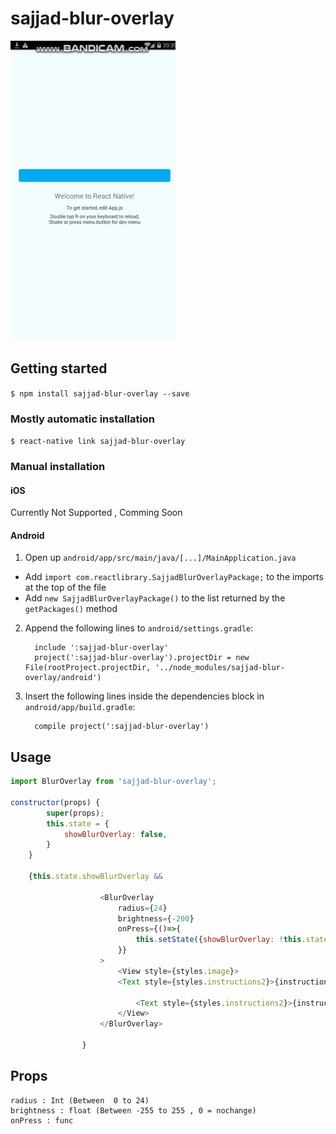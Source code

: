
# sajjad-blur-overlay
![](giphy.gif)



## Getting started

`$ npm install sajjad-blur-overlay --save`

### Mostly automatic installation

`$ react-native link sajjad-blur-overlay`

### Manual installation


#### iOS

Currently Not Supported , Comming Soon

#### Android

1. Open up `android/app/src/main/java/[...]/MainApplication.java`
  - Add `import com.reactlibrary.SajjadBlurOverlayPackage;` to the imports at the top of the file
  - Add `new SajjadBlurOverlayPackage()` to the list returned by the `getPackages()` method
2. Append the following lines to `android/settings.gradle`:
  	```
      include ':sajjad-blur-overlay'
      project(':sajjad-blur-overlay').projectDir = new File(rootProject.projectDir, '../node_modules/sajjad-blur-overlay/android')

  	```
3. Insert the following lines inside the dependencies block in `android/app/build.gradle`:
  	```
      compile project(':sajjad-blur-overlay')
  	```


## Usage
```javascript
import BlurOverlay from 'sajjad-blur-overlay';

constructor(props) {
        super(props);
        this.state = {
            showBlurOverlay: false,
        }
    }
    
    {this.state.showBlurOverlay &&

                    <BlurOverlay
                        radius={24}
                        brightness={-200}
                        onPress={()=>{
                            this.setState({showBlurOverlay: !this.state.showBlurOverlay});
                        }}
                    >
                        <View style={styles.image}>
                        <Text style={styles.instructions2}>{instructions}</Text>

                            <Text style={styles.instructions2}>{instructions}</Text>
                        </View>
                    </BlurOverlay>

                }
```
  
  
  
  ## Props
  ```
  radius : Int (Between  0 to 24)
  brightness : float (Between -255 to 255 , 0 = nochange)
  onPress : func
```
